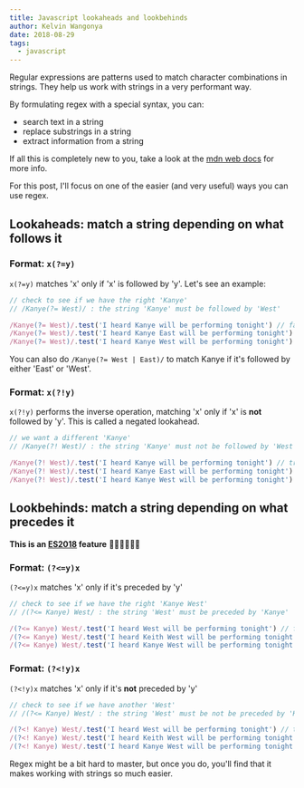 ```yaml
---
title: Javascript lookaheads and lookbehinds
author: Kelvin Wangonya
date: 2018-08-29
tags:
  - javascript
---
```


Regular expressions are patterns used to match character combinations in strings. They help us work with strings in a very performant way.

By formulating regex with a special syntax, you can:

- search text in a string
- replace substrings in a string
- extract information from a string

If all this is completely new to you, take a look at the [mdn web docs](https://developer.mozilla.org/en-US/docs/Web/JavaScript/Guide/Regular_Expressions) for more info.

For this post, I'll focus on one of the easier (and very useful) ways you can use regex.

<!--more-->

## Lookaheads: match a string depending on what follows it

### Format: `x(?=y)`

`x(?=y)` matches 'x' only if 'x' is followed by 'y'.
Let's see an example:

```javascript
// check to see if we have the right 'Kanye'
// /Kanye(?= West)/ : the string 'Kanye' must be followed by 'West'

/Kanye(?= West)/.test('I heard Kanye will be performing tonight') // false. we cant really be sure it's the right Kanye
/Kanye(?= West)/.test('I heard Kanye East will be performing tonight') // false. Kanye who???
/Kanye(?= West)/.test('I heard Kanye West will be performing tonight') // true
```

You can also do `/Kanye(?= West | East)/` to match Kanye if it's followed by either 'East' or 'West'.

### Format: `x(?!y)`

`x(?!y)` performs the inverse operation, matching 'x' only if 'x' is **not** followed by 'y'. This is called a negated lookahead.

```javascript
// we want a different 'Kanye'
// /Kanye(?! West)/ : the string 'Kanye' must not be followed by 'West'

/Kanye(?! West)/.test('I heard Kanye will be performing tonight') // true. might be West, but I'll just take the risk and see
/Kanye(?! West)/.test('I heard Kanye East will be performing tonight') // true. let's give the new guy a chance
/Kanye(?! West)/.test('I heard Kanye West will be performing tonight') // false
```

## Lookbehinds: match a string depending on what precedes it

**This is an [ES2018](https://github.com/tc39/proposal-regexp-lookbehind) feature** 🎉🎊🚀🎸🤘🏾

### Format: `(?<=y)x`

`(?<=y)x` matches 'x' only if it's preceded by 'y'

```javascript
// check to see if we have the right 'Kanye West'
// /(?<= Kanye) West/ : the string 'West' must be preceded by 'Kanye'

/(?<= Kanye) West/.test('I heard West will be performing tonight') // false. we cant really be sure it's the right West
/(?<= Kanye) West/.test('I heard Keith West will be performing tonight') // false
/(?<= Kanye) West/.test('I heard Kanye West will be performing tonight') // true
```

### Format: `(?<!y)x`

`(?<!y)x` matches 'x' only if it's **not** preceded by 'y'

```javascript
// check to see if we have another 'West'
// /(?<= Kanye) West/ : the string 'West' must be not be preceded by 'Kanye'

/(?<! Kanye) West/.test('I heard West will be performing tonight') // true
/(?<! Kanye) West/.test('I heard Keith West will be performing tonight') // true
/(?<! Kanye) West/.test('I heard Kanye West will be performing tonight') // false
```

Regex might be a bit hard to master, but once you do, you'll find that it makes working with strings so much easier.
